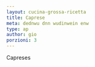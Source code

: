 ```yaml
---
layout: cucina-grossa-ricetta
title: Caprese
meta: dednwu dnn wudinwein enw
type: ap
author: gio
porzioni: 3
---
```

Capreses
